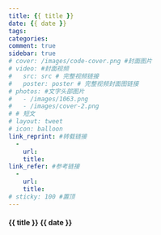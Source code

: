 ```yaml
---
title: {{ title }}
date: {{ date }}
tags:
categories: 
comment: true
sidebar: true
# cover: /images/code-cover.png #封面图片
# video: #封面视频
#   src: src # 完整视频链接
#   poster: poster # 完整视频封面图链接
# photos: #文字头部图片
#   - /images/1063.png
#   - /images/cover-2.png
# # 短文
# layout: tweet
# icon: balloon
link_reprint: #转载链接
  -
    url: 
    title: 
link_refer: #参考链接
  -
    url: 
    title: 
# sticky: 100 #置顶
---
```




#### {{ title }}  {{ date }}
<!--more-->